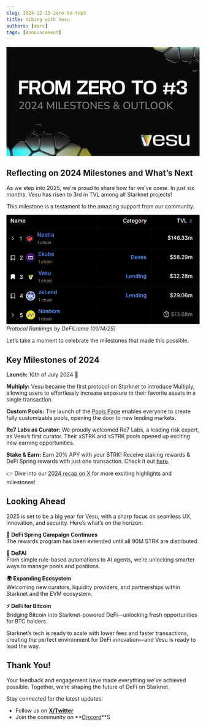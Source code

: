 ```yaml
---
slug: 2024-12-15-zero-to-top3
title: Vibing with Vesu
authors: [marc]
tags: [Announcement]
---
```


![Vibe with Vesu](zero-to-top3.png)

## Reflecting on 2024 Milestones and What’s Next

As we step into 2025, we’re proud to share how far we’ve come. In just six months, Vesu has risen to 3rd in TVL among all Starknet projects! 

This milestone is a testament to the amazing support from our community.

![Vesu Protocol Rankings](vesu-top3.png)
_Protocol Rankings by DeFiLlama (01/14/25)_

Let’s take a moment to celebrate the milestones that made this possible.

## Key Milestones of 2024

**Launch:** 10th of July 2024 🥳

**Multiply:** Vesu became the first protocol on Starknet to introduce Multiply, allowing users to effortlessly increase exposure to their favorite assets in a single transaction.

**Custom Pools:** The launch of the [Pools Page](https://vesu.xyz/pools) enables everyone to create fully customizable pools, opening the door to new lending markets.

**Re7 Labs as Curator:** We proudly welcomed Re7 Labs, a leading risk expert, as Vesu’s first curator. Their xSTRK and sSTRK pools opened up exciting new earning opportunities.

**Stake & Earn:** Earn 20% APY with your STRK! Receive staking rewards & DeFi Spring rewards with just one transaction. Check it out [here](https://vesu.xyz/stake-and-earn).

👉 Dive into our [2024 recap on X ](https://x.com/vesuxyz/status/1871496693293744317)for more exciting highlights and milestones!

## Looking Ahead  
2025 is set to be a big year for Vesu, with a sharp focus on seamless UX, innovation, and security. Here’s what’s on the horizon:

**🌸 DeFi Spring Campaign Continues**  
The rewards program has been extended until all 90M STRK are distributed.

**🤖 DeFAI**  
From simple rule-based automations to AI agents, we’re unlocking smarter ways to manage pools and positions.

**🌍 Expanding Ecosystem**  
Welcoming new curators, liquidity providers, and partnerships within Starknet and the EVM ecosystem.

**⚡ DeFi for Bitcoin**  
Bridging Bitcoin into Starknet-powered DeFi—unlocking fresh opportunities for BTC holders.

Starknet’s tech is ready to scale with lower fees and faster transactions, creating the perfect environment for DeFi innovation—and Vesu is ready to lead the way.

## Thank You!

Your feedback and engagement have made everything we’ve achieved possible. Together, we’re shaping the future of DeFi on Starknet.

Stay connected for the latest updates: 
- Follow us on **[X/Twitter](https://twitter.com/vesuxyz)**  
- Join the community on **[Discord](https://discord.com/invite/G9Gxgujj8T)**S